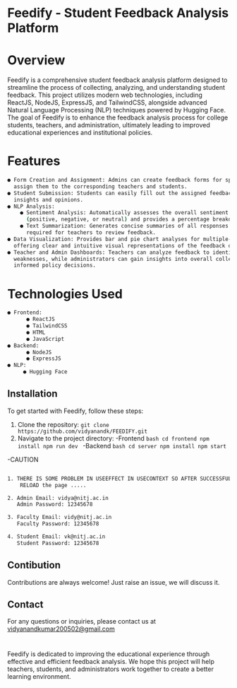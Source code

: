 # Feedify - Student Feedback Analysis Platform

# Overview

Feedify is a comprehensive student feedback analysis platform designed to streamline the process of collecting, analyzing, and understanding student feedback. This project utilizes modern web technologies, including ReactJS, NodeJS, ExpressJS, and TailwindCSS, alongside advanced Natural Language Processing (NLP) techniques powered by Hugging Face. The goal of Feedify is to enhance the feedback analysis process for college students, teachers, and administration, ultimately leading to improved educational experiences and institutional policies.

# Features
```bash
● Form Creation and Assignment: Admins can create feedback forms for specific subjects and 
  assign them to the corresponding teachers and students.
● Student Submission: Students can easily fill out the assigned feedback forms, providing their 
  insights and opinions.
● NLP Analysis:
    ● Sentiment Analysis: Automatically assesses the overall sentiment of the feedback 
      (positive, negative, or neutral) and provides a percentage breakdown.
    ● Text Summarization: Generates concise summaries of all responses to reduce the time 
      required for teachers to review feedback.
● Data Visualization: Provides bar and pie chart analyses for multiple-choice questions, 
  offering clear and intuitive visual representations of the feedback data.
● Teacher and Admin Dashboards: Teachers can analyze feedback to identify their strengths and 
  weaknesses, while administrators can gain insights into overall college performance and make 
  informed policy decisions.
```

# Technologies Used
```bash
● Frontend:
      ● ReactJS
      ● TailwindCSS
      ● HTML
      ● JavaScript
● Backend:
      ● NodeJS
      ● ExpressJS
● NLP:
     ● Hugging Face
```

## Installation
To get started with Feedify, follow these steps:
 1. Clone the repository:
    ```git clone https://github.com/vidyanandk/FEEDIFY.git```
 2. Navigate to the project directory:
    -Frontend
        ```bash
           cd frontend
           npm install
           npm run dev
        ```
    -Backend
        ```bash
            cd server
            npm install
            npm start
        ```

-CAUTION
```bash

1. THERE IS SOME PROBLEM IN USEEFFECT IN USECONTEXT SO AFTER SUCCESSFUL LOGGED IN 
    RELOAD the page .....

2. Admin Email: vidya@nitj.ac.in
   Admin Password: 12345678

3. Faculty Email: vidy@nitj.ac.in
   Faculty Password: 12345678

4. Student Email: vk@nitj.ac.in
   Student Password: 12345678

```

## Contibution
Contributions are always welcome! Just raise an issue, we will discuss it.

## Contact
For any questions or inquiries, please contact us at vidyanandkumar200502@gmail.com

#
Feedify is dedicated to improving the educational experience through effective and efficient feedback analysis. We hope this project will help teachers, students, and administrators work together to create a better learning environment.

